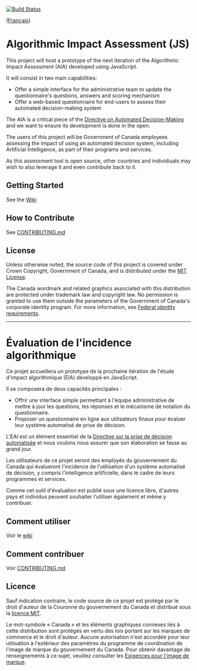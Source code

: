 [![Build Status](https://travis-ci.com/canada-ca/aia-eia-js.svg?branch=master)](https://travis-ci.com/canada-ca/aia-eia-js/)

([Français](#gabarit-pour-dépôts-de-code-source-ouvert-du-gouvernement-du-canada))

# Algorithmic Impact Assessment (JS)

This project will host a prototype of the next iteration of the Algorithmic Impact Assessment (AIA) developed using JavaScript.

It will consist in two main capabilities:

* Offer a simple interface for the administrative team to update the questionnaire's questions, answers and scoring mechanism
* Offer a web-based questionnaire for end-users to assess their automated decision-making system

The AIA is a critical piece of the [Directive on Automated Decision-Making](http://www.tbs-sct.gc.ca/pol/doc-eng.aspx?id=32592) and we want to ensure its development is done in the open.

The users of this project will be Government of Canada employees assessing the impact of using an automated decision system, including Artificial Intelligence, as part of their programs and services.

As this assessment tool is open source, other countries and individiuals may wish to also leverage it and even contribute back to it.

## Getting Started

See the [Wiki](../../wiki)

## How to Contribute

See [CONTRIBUTING.md](CONTRIBUTING.md)

## License

Unless otherwise noted, the source code of this project is covered under Crown Copyright, Government of Canada, and is distributed under the [MIT License](LICENSE).

The Canada wordmark and related graphics associated with this distribution are protected under trademark law and copyright law. No permission is granted to use them outside the parameters of the Government of Canada's corporate identity program. For more information, see [Federal identity requirements](https://www.canada.ca/en/treasury-board-secretariat/topics/government-communications/federal-identity-requirements.html).

______________________

# Évaluation de l'incidence algorithmique

Ce projet accueillera un prototype de la prochaine itération de l'étude d'impact algorithmique (EIA) développé en JavaScript.

Il se composera de deux capacités principales :

* Offrir une interface simple permettant à l'équipe administrative de mettre à jour les questions, les réponses et le mécanisme de notation du questionnaire.
* Proposer un questionnaire en ligne aux utilisateurs finaux pour évaluer leur système automatisé de prise de décision.

L'EAI est un élément essentiel de la [Directive sur la prise de décision automatisée](http://www.tbs-sct.gc.ca/pol/doc-eng.aspx?id=32592) et nous voulons nous assurer que son élaboration se fasse au grand jour.

Les utilisateurs de ce projet seront des employés du gouvernement du Canada qui évalueront l'incidence de l'utilisation d'un système automatisé de décision, y compris l'intelligence artificielle, dans le cadre de leurs programmes et services.

Comme cet outil d'évaluation est publié sous une licence libre, d'autres pays et individus peuvent souhaiter l'utiliser également et même y contribuer.

## Comment utiliser

Voir le [wiki](../../wiki)

## Comment contribuer

Voir [CONTRIBUTING.md](CONTRIBUTING.md)

## Licence

Sauf indication contraire, le code source de ce projet est protégé par le droit d'auteur de la Couronne du gouvernement du Canada et distribué sous la [licence MIT](LICENSE).

Le mot-symbole « Canada » et les éléments graphiques connexes liés à cette distribution sont protégés en vertu des lois portant sur les marques de commerce et le droit d'auteur. Aucune autorisation n'est accordée pour leur utilisation à l'extérieur des paramètres du programme de coordination de l'image de marque du gouvernement du Canada. Pour obtenir davantage de renseignements à ce sujet, veuillez consulter les [Exigences pour l'image de marque](https://www.canada.ca/fr/secretariat-conseil-tresor/sujets/communications-gouvernementales/exigences-image-marque.html).